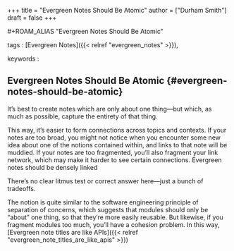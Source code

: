 +++
title = "Evergreen Notes Should Be Atomic"
author = ["Durham Smith"]
draft = false
+++

\#+ROAM\_ALIAS "Evergreen Notes Should Be Atomic"

tags
: [Evergreen Notes]({{< relref "evergreen_notes" >}}),

keywords
:


## Evergreen Notes Should Be Atomic {#evergreen-notes-should-be-atomic}

It’s best to create notes which are only about one thing—but which, as much as possible, capture the entirety of that thing.

This way, it’s easier to form connections across topics and contexts. If your notes are too broad, you might not notice when you encounter some new idea about one of the notions contained within, and links to that note will be muddied. If your notes are too fragmented, you’ll also fragment your link network, which may make it harder to see certain connections. Evergreen notes should be densely linked

There’s no clear litmus test or correct answer here—just a bunch of tradeoffs.

The notion is quite similar to the software engineering principle of separation of concerns, which suggests that modules should only be “about” one thing, so that they’re more easily reusable. But likewise, if you fragment modules too much, you’ll have a cohesion problem. In this way, [Evergreen note titles are like APIs]({{< relref "evergreen_note_titles_are_like_apis" >}})
